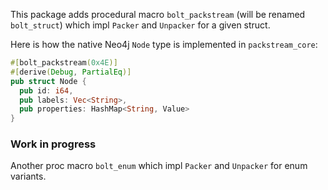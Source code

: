 This package adds procedural macro `bolt_packstream` (will be renamed `bolt_struct`) which impl `Packer` and 
`Unpacker` for a given struct.

Here is how the native Neo4j `Node` type is implemented in `packstream_core`:

```rust
#[bolt_packstream(0x4E)]
#[derive(Debug, PartialEq)]
pub struct Node {
  pub id: i64,
  pub labels: Vec<String>,
  pub properties: HashMap<String, Value>
}
```

### Work in progress

Another proc macro `bolt_enum` which impl `Packer` and `Unpacker` for enum 
variants.
